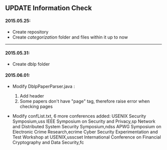 ## UPDATE Information Check

#### 2015.05.25:

* Create repository
* Create *categorization* folder and files within it up to now

---

#### 2015.05.31:

* Create dblp folder

#### 2015.06.01:

* Modify DblpPaperParser.java :
    1. Add header
    2. Some papers don't have "page" tag, therefore raise error when checking pages

* Modify confList.txt, 6 more conferences added:
    USENIX Security Symposium,uss
    IEEE Symposium on Security and Privacy,sp
    Network and Distributed System Security Symposium,ndss
    APWG Symposium on Electronic Crime Research,ecrime
    Cyber Security Experimentation and Test Workshop at USENIX,usscset
    International Conference on Financial Cryptography and Data Security,fc
    

